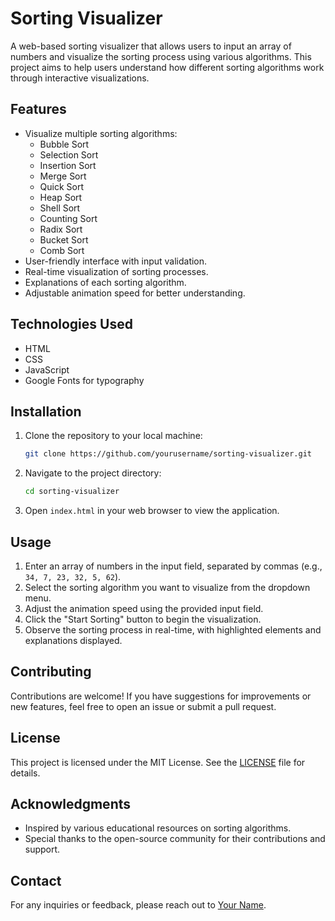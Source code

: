 # Sorting Visualizer

A web-based sorting visualizer that allows users to input an array of numbers and visualize the sorting process using various algorithms. This project aims to help users understand how different sorting algorithms work through interactive visualizations.

## Features

- Visualize multiple sorting algorithms:
  - Bubble Sort
  - Selection Sort
  - Insertion Sort
  - Merge Sort
  - Quick Sort
  - Heap Sort
  - Shell Sort
  - Counting Sort
  - Radix Sort
  - Bucket Sort
  - Comb Sort
- User-friendly interface with input validation.
- Real-time visualization of sorting processes.
- Explanations of each sorting algorithm.
- Adjustable animation speed for better understanding.

## Technologies Used

- HTML
- CSS
- JavaScript
- Google Fonts for typography

## Installation

1. Clone the repository to your local machine:
   ```bash
   git clone https://github.com/yourusername/sorting-visualizer.git
   ```
2. Navigate to the project directory:
   ```bash
   cd sorting-visualizer
   ```
3. Open `index.html` in your web browser to view the application.

## Usage

1. Enter an array of numbers in the input field, separated by commas (e.g., `34, 7, 23, 32, 5, 62`).
2. Select the sorting algorithm you want to visualize from the dropdown menu.
3. Adjust the animation speed using the provided input field.
4. Click the "Start Sorting" button to begin the visualization.
5. Observe the sorting process in real-time, with highlighted elements and explanations displayed.

## Contributing

Contributions are welcome! If you have suggestions for improvements or new features, feel free to open an issue or submit a pull request.

## License

This project is licensed under the MIT License. See the [LICENSE](LICENSE) file for details.

## Acknowledgments

- Inspired by various educational resources on sorting algorithms.
- Special thanks to the open-source community for their contributions and support.

## Contact

For any inquiries or feedback, please reach out to [Your Name](mailto:your.email@example.com).
